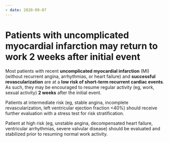 ```yaml
---
- date: 2020-09-07
---
```


# Patients with uncomplicated myocardial infarction may return to work 2 weeks after initial event

<!-- cardiac events, when can go back to work? -->

Most patients with recent **uncomplicated myocardial infarction** (MI) (without recurrent angina, arrhythmias, or heart failure) and **successful revascularization** are at a **low risk of short-term recurrent cardiac events**. As such, they may be encouraged to resume regular activity (eg, work, sexual activity) **2 weeks** after the initial event.

Patients at intermediate risk (eg, stable angina, incomplete revascularization, left ventricular ejection fraction <40%) should receive further evaluation with a stress test for risk stratification.

Patient at high risk (eg, unstable angina, decompensated heart failure, ventricular arrhythmias, severe valvular disease) should be evaluated and stabilized prior to resuming normal  work activity.

